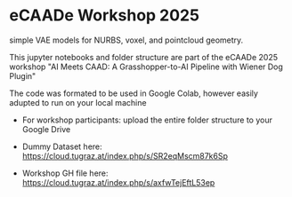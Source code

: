 # eCAADe Workshop 2025
simple VAE models for NURBS, voxel, and pointcloud geometry. 

This jupyter notebooks and folder structure are part of the eCAADe 2025 workshop "AI Meets CAAD: A Grasshopper-to-AI Pipeline with Wiener Dog Plugin"

The code was formated to be used in Google Colab, however easily adupted to run on your local machine

* For workshop participants: upload the entire folder structure to your Google Drive

* Dummy Dataset here: https://cloud.tugraz.at/index.php/s/SR2eqMscm87k6Sp
* Workshop GH file here: https://cloud.tugraz.at/index.php/s/axfwTejEftL53ep
